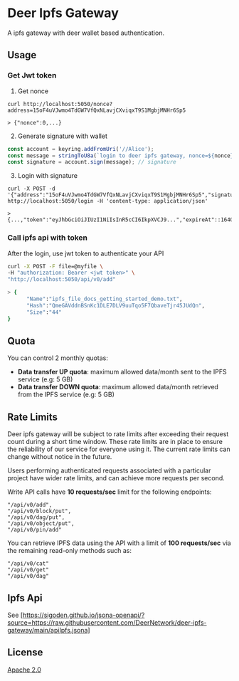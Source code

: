 # Deer Ipfs Gateway

A ipfs gateway with deer wallet based authentication.

## Usage

### Get Jwt token

1. Get nonce

```
curl http://localhost:5050/nonce?address=15oF4uVJwmo4TdGW7VfQxNLavjCXviqxT9S1MgbjMNHr6Sp5

> {"nonce":0,...} 
```

2. Generate signature with wallet

```js
const account = keyring.addFromUri('//Alice'); 
const message = stringToU8a(`login to deer ipfs gateway, nonce=${nonce}`); // nonce from prev step
const signature = account.sign(message); // signature
```

3. Login with signature

```
curl -X POST -d '{"address":"15oF4uVJwmo4TdGW7VfQxNLavjCXviqxT9S1MgbjMNHr6Sp5","signature":"0x..."} http://localhost:5050/login -H 'content-type: application/json'

> {...,"token":"eyJhbGciOiJIUzI1NiIsInR5cCI6IkpXVCJ9...","expireAt"::1640867865160}
```

### Call ipfs api with token

After the login, use jwt token to authenticate your API

```sh
curl -X POST -F file=@myfile \
-H "authorization: Bearer <jwt token>" \
"http://localhost:5050/api/v0/add"

> {
      "Name":"ipfs_file_docs_getting_started_demo.txt",
      "Hash":"QmeGAVddnBSnKc1DLE7DLV9uuTqo5F7QbaveTjr45JUdQn",
      "Size":"44"
}
```

## Quota

You can control 2 monthly quotas:

- **Data transfer UP quota**: maximum allowed data/month sent to the IPFS service (e.g: 5 GB)
- **Data transfer DOWN quota**: maximum allowed data/month retrieved from the IPFS service (e.g: 5 GB)

## Rate Limits
Deer ipfs gateway will be subject to rate limits after exceeding their request count during a short time window. These rate limits are in place to ensure the reliability of our service for everyone using it. The current rate limits can change without notice in the future.

Users performing authenticated requests associated with a particular project have wider rate limits, and can achieve more requests per second.

Write API calls have **10 requests/sec** limit for the following endpoints:
```
"/api/v0/add",
"/api/v0/block/put",
"/api/v0/dag/put",
"/api/v0/object/put",
"/api/v0/pin/add"
```

You can retrieve IPFS data using the API with a limit of **100 requests/sec** via the remaining read-only methods such as:
```
"/api/v0/cat"
"/api/v0/get"
"/api/v0/dag"
```

## Ipfs Api

See [https://sigoden.github.io/jsona-openapi/?source=https://raw.githubusercontent.com/DeerNetwork/deer-ipfs-gateway/main/apiIpfs.jsona]

## License

[Apache 2.0](./LICENSE)